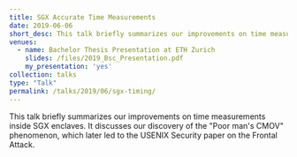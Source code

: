 ```yaml
---
title: SGX Accurate Time Measurements
date: 2019-06-06
short_desc: This talk briefly summarizes our improvements on time measurements inside SGX enclaves. It discusses our discovery of the “Poor man’s CMOV” phenomenon, which later led to the USENIX Security paper on the Frontal Attack.
venues:
  - name: Bachelor Thesis Presentation at ETH Zurich
    slides: /files/2019_Bsc_Presentation.pdf
    my_presentation: 'yes'
collection: talks
type: "Talk"
permalink: /talks/2019/06/sgx-timing/
---
```


This talk briefly summarizes our improvements on time measurements inside SGX enclaves. It discusses our discovery of the "Poor man's CMOV" phenomenon, which later led to the USENIX Security paper on the Frontal Attack.
